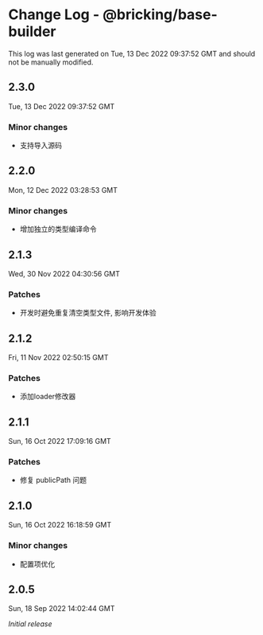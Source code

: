 # Change Log - @bricking/base-builder

This log was last generated on Tue, 13 Dec 2022 09:37:52 GMT and should not be manually modified.

## 2.3.0
Tue, 13 Dec 2022 09:37:52 GMT

### Minor changes

- 支持导入源码

## 2.2.0
Mon, 12 Dec 2022 03:28:53 GMT

### Minor changes

- 增加独立的类型编译命令

## 2.1.3
Wed, 30 Nov 2022 04:30:56 GMT

### Patches

- 开发时避免重复清空类型文件, 影响开发体验

## 2.1.2
Fri, 11 Nov 2022 02:50:15 GMT

### Patches

- 添加loader修改器

## 2.1.1
Sun, 16 Oct 2022 17:09:16 GMT

### Patches

- 修复 publicPath 问题

## 2.1.0
Sun, 16 Oct 2022 16:18:59 GMT

### Minor changes

- 配置项优化

## 2.0.5
Sun, 18 Sep 2022 14:02:44 GMT

_Initial release_

